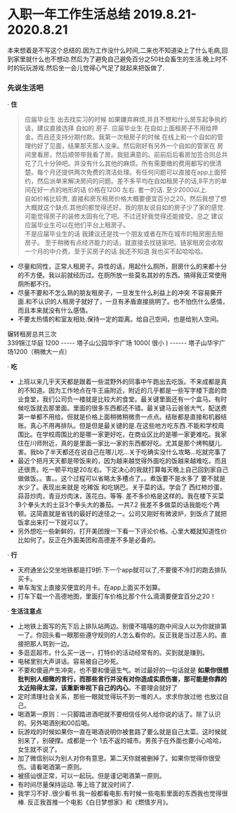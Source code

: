 # 入职一年工作生活总结 2019.8.21- 2020.8.21

本来想着是不写这个总结的.因为工作没什么时间,二来也不知道染上了什么毛病,回到家里就什么也不想动.然后为了避免自己避免百分之50社会畜生的生活.晚上时不时的玩玩游戏.然后坐一会儿觉得心气足了就起来把饭做了.

### 先说生活吧

·  **住**

> 应届毕业生 出去找实习的时候 如果嫌弃麻烦,并且不想和什么房东起争执的话，建议直接选择 自如的 房子. 应届毕业生 在自如上面租房子不用给押金。而且还支持分期付款。我第一次租房子的时候 在线上和一个自如的管理约好了见面，结果那天那人没来。然后刚好有另外一个自如的管家在 房间里看房，然后顺带带我看了房。我挺满意的。前前后后看房加签合同总共花了几十分钟吧。并没有什么其他的麻烦。所有需要缴的费用都写的很清楚。每个月还提供两次免费的清洁处理。有任何问题可以直接在app上面预约，然后派单来解决房间的问题。差不多平均在自如租房子的话,8平方的单间在好一点的地形的话 价格在1200 左右. 套一的话. 至少2000以上.  
> 自如价格比较贵, 直接和房东租房价格大概要便宜百分之20。然后我想了想 大概就这个缺点.其他的都觉得还好。我的朋友说自如的房子少了家的感觉. 可能觉得房子的装修太固有化了吧。不过还好我觉得还能接受。总之 建议应届毕业生可以在他们平台上租房子。  
> 不是应届毕业生的话 我建议还是找一个朋友或者在所在城市的租房圈去租房子。 至于稍微有点经济能力的话，就直接去找链家吧。链家租房会收取一个月的中介费。至于买房子的话.我还不知道.我也买不起哈哈哈。

-   尽量和同性，正常人租房子。异性的话，用起什么厕所，厨房什么的来都十分的不方便。我以前就经历过。在厕所放一些莫名其妙的东西。搞得我正常使用厕所都不行。
-   尽量不要和不怎么熟的朋友租房子，一旦发生什么利益上的冲突 不容易撕开面.和不认识的人租房子就好了，一旦有矛盾直接挑明了。也不怕伤什么感情，而且本来就没有什么感情。
-   不要太热情的和室友相处.保持一定的距离。给自己空间，也是给别人空间。

辗转租房总共三次  
339锦江华庭 1200 ----- 塔子山公园华宇广场 1000( 很小 ) ------ 塔子山华宇广场1200（稍微大一点）

·  **吃**

-   上班以来几乎天天都是跟着一些混野外的同事中午跑出去吃饭。不来成都是真的不知道。因为工作地点在牛王庙附近，附近的几乎都是一些写字楼下面的商业食堂，我们公司负一楼就是比较大的食堂。最关键里面还有一个盒马。有时候吃饭就去那里面。里面的很多东西都还不错。最关键马云爸爸大气，配送费第一单都不用给。但就是价格上面稍微稍微贵一点点。结账都是直接和机器结账。真心不用再排队。但是但是最关键的是.在这些地方吃东西.不能和学校周围比。在学校周围比的是哪一家更好吃，在商业区比的是哪一家更难吃。我家住在川师附近，真的是里面一家比一家的东西都好吃。尤其是那个烤鸭腿儿.害。我bb了半天都还在说自己在哪儿吃…关于吃确实没什么攻略…吃就完事了
-   最近个把月天天都是带饭来的，因为越来越觉得外面吃的饭越来越难吃，而且还很贵。吃一顿平均是20左右。下定决心的我就打算每天晚上自己回到家自己做做饭。。害。。这个过程可以省略太多槽点了。。煮饭要不是水多了 要不就是水少了。表现出来就是 吃稀饭 和吃锅巴。关于菜的话。学会了 西红柿炒蛋，蒜苔炒肉，青豆炒肉沫，莲花白。等等. 差不多价格是这样的。我在楼下买菜 3个拳头大的土豆3个拳头大的番茄。一共7.2 我差不多做菜的话我能吃个两顿。这简直就是省钱的最好的途径之一。公司又刚好有微波炉，到饭点了就把饭拿出来打一下就可以了。
-   另外想吃一些新鲜的，打开美团搜一下看一下评论价格。心里大概就知道性价比如何了。反正在外面美团和高德差不多是必备的。

·  **行**

-   天府通坐公交坐地铁都是打9折.下一个app就可以了,不要傻不冷灯的跑去排队买卡。
-   单车淘宝上直接买便宜的月卡。在app上面买不划算。
-   打车下载一个高德地图，里面打车价格比那个什么滴滴要便宜百分之20！

·  **生活注意点**

-   上地铁上面写的先下后上排队站两边。别傻不嘻嘻的跑中间没人以为你就排第一了。你回头看一眼那些遵守规则的人怎么看你的。反正我是当过恶人的。直接把那人骂到一边。
-   多逛逛超市。什么买一送一，打特价的活动经常有的。买到就是赚到。
-   电梯里别大声讲话。容易被自己吵死。
-   不要和傻逼产生冲突，也不要和傻逼生气。听过最好的一句话就是  **如果你很想批判别人细微的言行，而那些言行并没有对你造成实质伤害，那可能是你靠的太近陷得太深，该重新审视下自己的内心**。不要理会就好了
-   定时清理社会关系，那些一眼就觉得玩不到一堆的人。求求你放过他 也放过自己。
-   喝酒第一原则：一只脚踏进酒吧就不要相信任何人给你说的话了。除了认识的。另外喝酒别和00后喝。
-   玩游戏的时候如果你一直在喝酒说明你被套路了要么就是自己太菜。这时候就别来了，别硬撑。成都是一个 1去不返的城市。男孩子在外面也要小心哈哈，女生就不说了。
-   加了微信别以为别人对你有意思。第二天你就被删掉了。如果你觉得你很受伤。请看喝酒第一原则。
-   被搭讪很正常，可以一起玩。但是谨记喝酒第一原则。
-   有时间尽量保持运动. 等上班了就没时间了.
-   我学习不好..很少看书.我一般都看电影.有时候一些电影里面的东西我也觉得很棒. 反正我首推一个电影《白日梦想家》和《燃情岁月》。
<!--stackedit_data:
eyJoaXN0b3J5IjpbODExMTM5MDIsMzA0MDkyMDgzLDIwNzMzMD
gxMDVdfQ==
-->